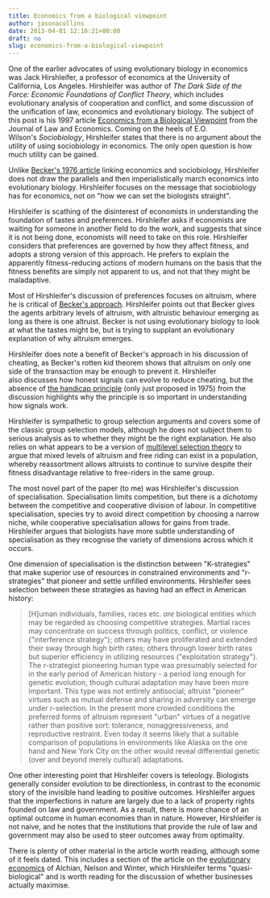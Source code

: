 ```yaml
---
title: Economics from a biological viewpoint
author: jasonacollins
date: 2013-04-01 12:16:21+00:00
draft: no
slug: economics-from-a-biological-viewpoint
---
```


One of the earlier advocates of using evolutionary biology in economics was Jack Hirshleifer, a professor of economics at the University of California, Los Angeles. Hirshleifer was author of *The Dark Side of the Force: Economic Foundations of Conflict Theory*, which includes evolutionary analysis of cooperation and conflict, and some discussion of the unification of law, economics and evolutionary biology. The subject of this post is his 1997 article [Economics from a Biological Viewpoint](http://doi.org/10.1086/466891) from the Journal of Law and Economics. Coming on the heels of E.O. Wilson's *Sociobiology*, Hirshleifer states that there is no argument about the utility of using sociobiology in economics. The only open question is how much utility can be gained.

Unlike [Becker's 1976 article](https://jasoncollins.blog/rotten-kids-and-altruism/) linking economics and sociobiology, Hirshleifer does not draw the parallels and then imperialistically march economics into evolutionary biology. Hirshleifer focuses on the message that sociobiology has for economics, not on "how we can set the biologists straight".

Hirshleifer is scathing of the disinterest of economists in understanding the foundation of tastes and preferences. Hirshleifer asks if economists are waiting for someone in another field to do the work, and suggests that since it is not being done, economists will need to take on this role. Hirshleifer considers that preferences are governed by how they affect fitness, and adopts a strong version of this approach. He prefers to explain the apparently fitness-reducing actions of modern humans on the basis that the fitness benefits are simply not apparent to us, and not that they might be maladaptive.

Most of Hirshleifer's discussion of preferences focuses on altruism, where he is critical of [Becker's approach](https://jasoncollins.blog/rotten-kids-and-altruism/). Hirshleifer points out that Becker gives the agents arbitrary levels of altruism, with altruistic behaviour emerging as long as there is one altruist. Becker is not using evolutionary biology to look at what the tastes might be, but is trying to supplant an evolutionary explanation of why altruism emerges.

Hirshleifer does note a benefit of Becker's approach in his discussion of cheating, as Becker's rotten kid theorem shows that altruism on only one side of the transaction may be enough to prevent it. Hirshleifer also discusses how honest signals can evolve to reduce cheating, but the absence of [the handicap principle](https://jasoncollins.blog/economists-1-biologists-0/) (only just proposed in 1975) from the discussion highlights why the principle is so important in understanding how signals work.

Hirshleifer is sympathetic to group selection arguments and covers some of the classic group selection models, although he does not subject them to serious analysis as to whether they might be the right explanation. He also relies on what appears to be a version of [multilevel selection theory](https://jasoncollins.blog/what-is-multilevel-selection/) to argue that mixed levels of altruism and free riding can exist in a population, whereby reassortment allows altruists to continue to survive despite their fitness disadvantage relative to free-riders in the same group.

The most novel part of the paper (to me) was Hirshleifer's discussion of specialisation. Specialisation limits competition, but there is a dichotomy between the competitive and cooperative division of labour. In competitive specialisation, species try to avoid direct competition by choosing a narrow niche, while cooperative specialisation allows for gains from trade. Hirshleifer argues that biologists have more subtle understanding of specialisation as they recognise the variety of dimensions across which it occurs.

One dimension of specialisation is the distinction between "K-strategies" that make superior use of resources in constrained environments and "r-strategies" that pioneer and settle unfilled environments. Hirshleifer sees selection between these strategies as having had an effect in American history:

>[H]uman individuals, families, races etc. _are_ biological entities which may be regarded as choosing competitive strategies. Martial races may concentrate on success through politics, conflict, or violence ("interference strategy"); others may have proliferated and extended their sway through high birth rates; others through lower birth rates but superior efficiency in utilizing resources ("exploitation strategy"). The r-strategist pioneering human type was presumably selected for in the early period of American history - a period long enough for genetic evolution, though cultural adaptation may have been more important. This type was not entirely antisocial; altruist "pioneer" virtues such as mutual defense and sharing in adversity can emerge under r-selection. In the present more crowded conditions the preferred forms of altruism represent "urban" virtues of a negative rather than positive sort: tolerance, nonaggressiveness, and reproductive restraint. Even today it seems likely that a suitable comparison of populations in environments like Alaska on the one hand and New York City on the other would reveal differential genetic (over and beyond merely cultural) adaptations.

One other interesting point that Hirshleifer covers is teleology. Biologists generally consider evolution to be directionless, in contrast to the economic story of the invisible hand leading to positive outcomes. Hirshleifer argues that the imperfections in nature are largely due to a lack of property rights founded on law and government. As a result, there is more chance of an optimal outcome in human economies than in nature. However, Hirshleifer is not naive, and he notes that the institutions that provide the rule of law and government may also be used to steer outcomes away from optimality.

There is plenty of other material in the article worth reading, although some of it feels dated. This includes a section of the article on the [evolutionary economics](https://jasoncollins.blog/the-three-stages-of-evolutionary-economics/) of Alchian, Nelson and Winter, which Hirshleifer terms "quasi-biological" and is worth reading for the discussion of whether businesses actually maximise.
